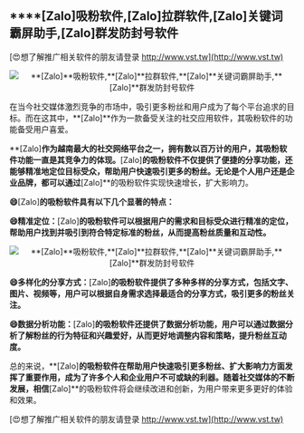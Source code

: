 ## ****[Zalo]**吸粉软件,**[Zalo]**拉群软件,**[Zalo]**关键词霸屏助手,**[Zalo]**群发防封号软件**

[😍想了解推广相关软件的朋友请登录 http://www.vst.tw](http://www.vst.tw)

 <center><img src="https://vst.tw/MP4/tuiguang/png/5.png" alt="**[Zalo]**吸粉软件,**[Zalo]**拉群软件,**[Zalo]**关键词霸屏助手,**[Zalo]**群发防封号软件"></center>

在当今社交媒体激烈竞争的市场中，吸引更多粉丝和用户成为了每个平台追求的目标。而在这其中，**[Zalo]**作为一款备受关注的社交应用软件，其吸粉软件的功能备受用户喜爱。

**[Zalo]**作为越南最大的社交网络平台之一，拥有数以百万计的用户，其吸粉软件功能一直是其竞争力的体现。**[Zalo]**的吸粉软件不仅提供了便捷的分享功能，还能够精准地定位目标受众，帮助用户快速吸引更多的粉丝。无论是个人用户还是企业品牌，都可以通过**[Zalo]**的吸粉软件实现快速增长，扩大影响力。

**😄**[Zalo]**的吸粉软件具有以下几个显著的特点：**

**😄精准定位：**[Zalo]**的吸粉软件可以根据用户的需求和目标受众进行精准的定位，帮助用户找到并吸引到符合特定标准的粉丝，从而提高粉丝质量和互动性。**

 <center><img src="https://vst.tw/MP4/tuiguang/png/3.png" alt="**[Zalo]**吸粉软件,**[Zalo]**拉群软件,**[Zalo]**关键词霸屏助手,**[Zalo]**群发防封号软件"></center>

**😄多样化的分享方式：**[Zalo]**的吸粉软件提供了多种多样的分享方式，包括文字、图片、视频等，用户可以根据自身需求选择最适合的分享方式，吸引更多的粉丝关注。**

**😄数据分析功能：**[Zalo]**的吸粉软件还提供了数据分析功能，用户可以通过数据分析了解粉丝的行为特征和兴趣爱好，从而更好地调整内容和策略，提升粉丝互动度。**

总的来说，**[Zalo]**的吸粉软件在帮助用户快速吸引更多粉丝、扩大影响力方面发挥了重要作用，成为了许多个人和企业用户不可或缺的利器。随着社交媒体的不断发展，相信**[Zalo]**的吸粉软件将会继续改进和创新，为用户带来更多更好的体验和效果。

[😍想了解推广相关软件的朋友请登录 http://www.vst.tw](http://www.vst.tw)



